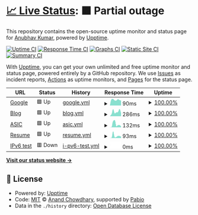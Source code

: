 # [📈 Live Status](https://akiitr.github.io/uptime): <!--live status--> **🟧 Partial outage**

This repository contains the open-source uptime monitor and status page for [Anubhav Kumar](akiitr.github.io), powered by [Upptime](https://github.com/upptime/upptime).

[![Uptime CI](https://github.com/akiitr/uptime/workflows/Uptime%20CI/badge.svg)](https://github.com/akiitr/uptime/actions?query=workflow%3A%22Uptime+CI%22)
[![Response Time CI](https://github.com/akiitr/uptime/workflows/Response%20Time%20CI/badge.svg)](https://github.com/akiitr/uptime/actions?query=workflow%3A%22Response+Time+CI%22)
[![Graphs CI](https://github.com/akiitr/uptime/workflows/Graphs%20CI/badge.svg)](https://github.com/akiitr/uptime/actions?query=workflow%3A%22Graphs+CI%22)
[![Static Site CI](https://github.com/akiitr/uptime/workflows/Static%20Site%20CI/badge.svg)](https://github.com/akiitr/uptime/actions?query=workflow%3A%22Static+Site+CI%22)
[![Summary CI](https://github.com/akiitr/uptime/workflows/Summary%20CI/badge.svg)](https://github.com/akiitr/uptime/actions?query=workflow%3A%22Summary+CI%22)

With [Upptime](https://upptime.js.org), you can get your own unlimited and free uptime monitor and status page, powered entirely by a GitHub repository. We use [Issues](https://github.com/akiitr/uptime/issues) as incident reports, [Actions](https://github.com/akiitr/uptime/actions) as uptime monitors, and [Pages](https://akiitr.github.io/uptime) for the status page.

<!--start: status pages-->
<!-- This summary is generated by Upptime (https://github.com/upptime/upptime) -->
<!-- Do not edit this manually, your changes will be overwritten -->
<!-- prettier-ignore -->
| URL | Status | History | Response Time | Uptime |
| --- | ------ | ------- | ------------- | ------ |
| <img alt="" src="https://icons.duckduckgo.com/ip3/www.google.com.ico" height="13"> [Google](https://www.google.com) | 🟩 Up | [google.yml](https://github.com/akiitr/uptime/commits/HEAD/history/google.yml) | <details><summary><img alt="Response time graph" src="./graphs/google/response-time-week.png" height="20"> 90ms</summary><br><a href="https://akiitr.github.io/uptime/history/google"><img alt="Response time 118" src="https://img.shields.io/endpoint?url=https%3A%2F%2Fraw.githubusercontent.com%2Fakiitr%2Fuptime%2FHEAD%2Fapi%2Fgoogle%2Fresponse-time.json"></a><br><a href="https://akiitr.github.io/uptime/history/google"><img alt="24-hour response time 79" src="https://img.shields.io/endpoint?url=https%3A%2F%2Fraw.githubusercontent.com%2Fakiitr%2Fuptime%2FHEAD%2Fapi%2Fgoogle%2Fresponse-time-day.json"></a><br><a href="https://akiitr.github.io/uptime/history/google"><img alt="7-day response time 90" src="https://img.shields.io/endpoint?url=https%3A%2F%2Fraw.githubusercontent.com%2Fakiitr%2Fuptime%2FHEAD%2Fapi%2Fgoogle%2Fresponse-time-week.json"></a><br><a href="https://akiitr.github.io/uptime/history/google"><img alt="30-day response time 101" src="https://img.shields.io/endpoint?url=https%3A%2F%2Fraw.githubusercontent.com%2Fakiitr%2Fuptime%2FHEAD%2Fapi%2Fgoogle%2Fresponse-time-month.json"></a><br><a href="https://akiitr.github.io/uptime/history/google"><img alt="1-year response time 118" src="https://img.shields.io/endpoint?url=https%3A%2F%2Fraw.githubusercontent.com%2Fakiitr%2Fuptime%2FHEAD%2Fapi%2Fgoogle%2Fresponse-time-year.json"></a></details> | <details><summary><a href="https://akiitr.github.io/uptime/history/google">100.00%</a></summary><a href="https://akiitr.github.io/uptime/history/google"><img alt="All-time uptime 100.00%" src="https://img.shields.io/endpoint?url=https%3A%2F%2Fraw.githubusercontent.com%2Fakiitr%2Fuptime%2FHEAD%2Fapi%2Fgoogle%2Fuptime.json"></a><br><a href="https://akiitr.github.io/uptime/history/google"><img alt="24-hour uptime 100.00%" src="https://img.shields.io/endpoint?url=https%3A%2F%2Fraw.githubusercontent.com%2Fakiitr%2Fuptime%2FHEAD%2Fapi%2Fgoogle%2Fuptime-day.json"></a><br><a href="https://akiitr.github.io/uptime/history/google"><img alt="7-day uptime 100.00%" src="https://img.shields.io/endpoint?url=https%3A%2F%2Fraw.githubusercontent.com%2Fakiitr%2Fuptime%2FHEAD%2Fapi%2Fgoogle%2Fuptime-week.json"></a><br><a href="https://akiitr.github.io/uptime/history/google"><img alt="30-day uptime 99.94%" src="https://img.shields.io/endpoint?url=https%3A%2F%2Fraw.githubusercontent.com%2Fakiitr%2Fuptime%2FHEAD%2Fapi%2Fgoogle%2Fuptime-month.json"></a><br><a href="https://akiitr.github.io/uptime/history/google"><img alt="1-year uptime 99.99%" src="https://img.shields.io/endpoint?url=https%3A%2F%2Fraw.githubusercontent.com%2Fakiitr%2Fuptime%2FHEAD%2Fapi%2Fgoogle%2Fuptime-year.json"></a></details>
| <img alt="" src="https://icons.duckduckgo.com/ip3/akiitr.github.io.ico" height="13"> [Blog](https://akiitr.github.io/) | 🟩 Up | [blog.yml](https://github.com/akiitr/uptime/commits/HEAD/history/blog.yml) | <details><summary><img alt="Response time graph" src="./graphs/blog/response-time-week.png" height="20"> 286ms</summary><br><a href="https://akiitr.github.io/uptime/history/blog"><img alt="Response time 261" src="https://img.shields.io/endpoint?url=https%3A%2F%2Fraw.githubusercontent.com%2Fakiitr%2Fuptime%2FHEAD%2Fapi%2Fblog%2Fresponse-time.json"></a><br><a href="https://akiitr.github.io/uptime/history/blog"><img alt="24-hour response time 201" src="https://img.shields.io/endpoint?url=https%3A%2F%2Fraw.githubusercontent.com%2Fakiitr%2Fuptime%2FHEAD%2Fapi%2Fblog%2Fresponse-time-day.json"></a><br><a href="https://akiitr.github.io/uptime/history/blog"><img alt="7-day response time 286" src="https://img.shields.io/endpoint?url=https%3A%2F%2Fraw.githubusercontent.com%2Fakiitr%2Fuptime%2FHEAD%2Fapi%2Fblog%2Fresponse-time-week.json"></a><br><a href="https://akiitr.github.io/uptime/history/blog"><img alt="30-day response time 321" src="https://img.shields.io/endpoint?url=https%3A%2F%2Fraw.githubusercontent.com%2Fakiitr%2Fuptime%2FHEAD%2Fapi%2Fblog%2Fresponse-time-month.json"></a><br><a href="https://akiitr.github.io/uptime/history/blog"><img alt="1-year response time 261" src="https://img.shields.io/endpoint?url=https%3A%2F%2Fraw.githubusercontent.com%2Fakiitr%2Fuptime%2FHEAD%2Fapi%2Fblog%2Fresponse-time-year.json"></a></details> | <details><summary><a href="https://akiitr.github.io/uptime/history/blog">100.00%</a></summary><a href="https://akiitr.github.io/uptime/history/blog"><img alt="All-time uptime 99.99%" src="https://img.shields.io/endpoint?url=https%3A%2F%2Fraw.githubusercontent.com%2Fakiitr%2Fuptime%2FHEAD%2Fapi%2Fblog%2Fuptime.json"></a><br><a href="https://akiitr.github.io/uptime/history/blog"><img alt="24-hour uptime 100.00%" src="https://img.shields.io/endpoint?url=https%3A%2F%2Fraw.githubusercontent.com%2Fakiitr%2Fuptime%2FHEAD%2Fapi%2Fblog%2Fuptime-day.json"></a><br><a href="https://akiitr.github.io/uptime/history/blog"><img alt="7-day uptime 100.00%" src="https://img.shields.io/endpoint?url=https%3A%2F%2Fraw.githubusercontent.com%2Fakiitr%2Fuptime%2FHEAD%2Fapi%2Fblog%2Fuptime-week.json"></a><br><a href="https://akiitr.github.io/uptime/history/blog"><img alt="30-day uptime 100.00%" src="https://img.shields.io/endpoint?url=https%3A%2F%2Fraw.githubusercontent.com%2Fakiitr%2Fuptime%2FHEAD%2Fapi%2Fblog%2Fuptime-month.json"></a><br><a href="https://akiitr.github.io/uptime/history/blog"><img alt="1-year uptime 99.99%" src="https://img.shields.io/endpoint?url=https%3A%2F%2Fraw.githubusercontent.com%2Fakiitr%2Fuptime%2FHEAD%2Fapi%2Fblog%2Fuptime-year.json"></a></details>
| <img alt="" src="https://icons.duckduckgo.com/ip3/akiitr.github.io.ico" height="13"> [ASIC](https://akiitr.github.io/asic) | 🟩 Up | [asic.yml](https://github.com/akiitr/uptime/commits/HEAD/history/asic.yml) | <details><summary><img alt="Response time graph" src="./graphs/asic/response-time-week.png" height="20"> 132ms</summary><br><a href="https://akiitr.github.io/uptime/history/asic"><img alt="Response time 104" src="https://img.shields.io/endpoint?url=https%3A%2F%2Fraw.githubusercontent.com%2Fakiitr%2Fuptime%2FHEAD%2Fapi%2Fasic%2Fresponse-time.json"></a><br><a href="https://akiitr.github.io/uptime/history/asic"><img alt="24-hour response time 44" src="https://img.shields.io/endpoint?url=https%3A%2F%2Fraw.githubusercontent.com%2Fakiitr%2Fuptime%2FHEAD%2Fapi%2Fasic%2Fresponse-time-day.json"></a><br><a href="https://akiitr.github.io/uptime/history/asic"><img alt="7-day response time 132" src="https://img.shields.io/endpoint?url=https%3A%2F%2Fraw.githubusercontent.com%2Fakiitr%2Fuptime%2FHEAD%2Fapi%2Fasic%2Fresponse-time-week.json"></a><br><a href="https://akiitr.github.io/uptime/history/asic"><img alt="30-day response time 137" src="https://img.shields.io/endpoint?url=https%3A%2F%2Fraw.githubusercontent.com%2Fakiitr%2Fuptime%2FHEAD%2Fapi%2Fasic%2Fresponse-time-month.json"></a><br><a href="https://akiitr.github.io/uptime/history/asic"><img alt="1-year response time 104" src="https://img.shields.io/endpoint?url=https%3A%2F%2Fraw.githubusercontent.com%2Fakiitr%2Fuptime%2FHEAD%2Fapi%2Fasic%2Fresponse-time-year.json"></a></details> | <details><summary><a href="https://akiitr.github.io/uptime/history/asic">100.00%</a></summary><a href="https://akiitr.github.io/uptime/history/asic"><img alt="All-time uptime 99.99%" src="https://img.shields.io/endpoint?url=https%3A%2F%2Fraw.githubusercontent.com%2Fakiitr%2Fuptime%2FHEAD%2Fapi%2Fasic%2Fuptime.json"></a><br><a href="https://akiitr.github.io/uptime/history/asic"><img alt="24-hour uptime 100.00%" src="https://img.shields.io/endpoint?url=https%3A%2F%2Fraw.githubusercontent.com%2Fakiitr%2Fuptime%2FHEAD%2Fapi%2Fasic%2Fuptime-day.json"></a><br><a href="https://akiitr.github.io/uptime/history/asic"><img alt="7-day uptime 100.00%" src="https://img.shields.io/endpoint?url=https%3A%2F%2Fraw.githubusercontent.com%2Fakiitr%2Fuptime%2FHEAD%2Fapi%2Fasic%2Fuptime-week.json"></a><br><a href="https://akiitr.github.io/uptime/history/asic"><img alt="30-day uptime 100.00%" src="https://img.shields.io/endpoint?url=https%3A%2F%2Fraw.githubusercontent.com%2Fakiitr%2Fuptime%2FHEAD%2Fapi%2Fasic%2Fuptime-month.json"></a><br><a href="https://akiitr.github.io/uptime/history/asic"><img alt="1-year uptime 99.99%" src="https://img.shields.io/endpoint?url=https%3A%2F%2Fraw.githubusercontent.com%2Fakiitr%2Fuptime%2FHEAD%2Fapi%2Fasic%2Fuptime-year.json"></a></details>
| <img alt="" src="https://icons.duckduckgo.com/ip3/akiitr.github.io.ico" height="13"> [Resume](https://akiitr.github.io/resume) | 🟩 Up | [resume.yml](https://github.com/akiitr/uptime/commits/HEAD/history/resume.yml) | <details><summary><img alt="Response time graph" src="./graphs/resume/response-time-week.png" height="20"> 93ms</summary><br><a href="https://akiitr.github.io/uptime/history/resume"><img alt="Response time 114" src="https://img.shields.io/endpoint?url=https%3A%2F%2Fraw.githubusercontent.com%2Fakiitr%2Fuptime%2FHEAD%2Fapi%2Fresume%2Fresponse-time.json"></a><br><a href="https://akiitr.github.io/uptime/history/resume"><img alt="24-hour response time 62" src="https://img.shields.io/endpoint?url=https%3A%2F%2Fraw.githubusercontent.com%2Fakiitr%2Fuptime%2FHEAD%2Fapi%2Fresume%2Fresponse-time-day.json"></a><br><a href="https://akiitr.github.io/uptime/history/resume"><img alt="7-day response time 93" src="https://img.shields.io/endpoint?url=https%3A%2F%2Fraw.githubusercontent.com%2Fakiitr%2Fuptime%2FHEAD%2Fapi%2Fresume%2Fresponse-time-week.json"></a><br><a href="https://akiitr.github.io/uptime/history/resume"><img alt="30-day response time 134" src="https://img.shields.io/endpoint?url=https%3A%2F%2Fraw.githubusercontent.com%2Fakiitr%2Fuptime%2FHEAD%2Fapi%2Fresume%2Fresponse-time-month.json"></a><br><a href="https://akiitr.github.io/uptime/history/resume"><img alt="1-year response time 114" src="https://img.shields.io/endpoint?url=https%3A%2F%2Fraw.githubusercontent.com%2Fakiitr%2Fuptime%2FHEAD%2Fapi%2Fresume%2Fresponse-time-year.json"></a></details> | <details><summary><a href="https://akiitr.github.io/uptime/history/resume">100.00%</a></summary><a href="https://akiitr.github.io/uptime/history/resume"><img alt="All-time uptime 99.99%" src="https://img.shields.io/endpoint?url=https%3A%2F%2Fraw.githubusercontent.com%2Fakiitr%2Fuptime%2FHEAD%2Fapi%2Fresume%2Fuptime.json"></a><br><a href="https://akiitr.github.io/uptime/history/resume"><img alt="24-hour uptime 100.00%" src="https://img.shields.io/endpoint?url=https%3A%2F%2Fraw.githubusercontent.com%2Fakiitr%2Fuptime%2FHEAD%2Fapi%2Fresume%2Fuptime-day.json"></a><br><a href="https://akiitr.github.io/uptime/history/resume"><img alt="7-day uptime 100.00%" src="https://img.shields.io/endpoint?url=https%3A%2F%2Fraw.githubusercontent.com%2Fakiitr%2Fuptime%2FHEAD%2Fapi%2Fresume%2Fuptime-week.json"></a><br><a href="https://akiitr.github.io/uptime/history/resume"><img alt="30-day uptime 100.00%" src="https://img.shields.io/endpoint?url=https%3A%2F%2Fraw.githubusercontent.com%2Fakiitr%2Fuptime%2FHEAD%2Fapi%2Fresume%2Fuptime-month.json"></a><br><a href="https://akiitr.github.io/uptime/history/resume"><img alt="1-year uptime 99.99%" src="https://img.shields.io/endpoint?url=https%3A%2F%2Fraw.githubusercontent.com%2Fakiitr%2Fuptime%2FHEAD%2Fapi%2Fresume%2Fuptime-year.json"></a></details>
| <img alt="" src="https://icons.duckduckgo.com/ip3/null.ico" height="13"> [IPv6 test](forwardemail.net) | 🟥 Down | [i-pv6-test.yml](https://github.com/akiitr/uptime/commits/HEAD/history/i-pv6-test.yml) | <details><summary><img alt="Response time graph" src="./graphs/i-pv6-test/response-time-week.png" height="20"> 0ms</summary><br><a href="https://akiitr.github.io/uptime/history/i-pv6-test"><img alt="Response time 0" src="https://img.shields.io/endpoint?url=https%3A%2F%2Fraw.githubusercontent.com%2Fakiitr%2Fuptime%2FHEAD%2Fapi%2Fi-pv6-test%2Fresponse-time.json"></a><br><a href="https://akiitr.github.io/uptime/history/i-pv6-test"><img alt="24-hour response time 0" src="https://img.shields.io/endpoint?url=https%3A%2F%2Fraw.githubusercontent.com%2Fakiitr%2Fuptime%2FHEAD%2Fapi%2Fi-pv6-test%2Fresponse-time-day.json"></a><br><a href="https://akiitr.github.io/uptime/history/i-pv6-test"><img alt="7-day response time 0" src="https://img.shields.io/endpoint?url=https%3A%2F%2Fraw.githubusercontent.com%2Fakiitr%2Fuptime%2FHEAD%2Fapi%2Fi-pv6-test%2Fresponse-time-week.json"></a><br><a href="https://akiitr.github.io/uptime/history/i-pv6-test"><img alt="30-day response time 0" src="https://img.shields.io/endpoint?url=https%3A%2F%2Fraw.githubusercontent.com%2Fakiitr%2Fuptime%2FHEAD%2Fapi%2Fi-pv6-test%2Fresponse-time-month.json"></a><br><a href="https://akiitr.github.io/uptime/history/i-pv6-test"><img alt="1-year response time 0" src="https://img.shields.io/endpoint?url=https%3A%2F%2Fraw.githubusercontent.com%2Fakiitr%2Fuptime%2FHEAD%2Fapi%2Fi-pv6-test%2Fresponse-time-year.json"></a></details> | <details><summary><a href="https://akiitr.github.io/uptime/history/i-pv6-test">100.00%</a></summary><a href="https://akiitr.github.io/uptime/history/i-pv6-test"><img alt="All-time uptime 100.00%" src="https://img.shields.io/endpoint?url=https%3A%2F%2Fraw.githubusercontent.com%2Fakiitr%2Fuptime%2FHEAD%2Fapi%2Fi-pv6-test%2Fuptime.json"></a><br><a href="https://akiitr.github.io/uptime/history/i-pv6-test"><img alt="24-hour uptime 100.00%" src="https://img.shields.io/endpoint?url=https%3A%2F%2Fraw.githubusercontent.com%2Fakiitr%2Fuptime%2FHEAD%2Fapi%2Fi-pv6-test%2Fuptime-day.json"></a><br><a href="https://akiitr.github.io/uptime/history/i-pv6-test"><img alt="7-day uptime 100.00%" src="https://img.shields.io/endpoint?url=https%3A%2F%2Fraw.githubusercontent.com%2Fakiitr%2Fuptime%2FHEAD%2Fapi%2Fi-pv6-test%2Fuptime-week.json"></a><br><a href="https://akiitr.github.io/uptime/history/i-pv6-test"><img alt="30-day uptime 100.00%" src="https://img.shields.io/endpoint?url=https%3A%2F%2Fraw.githubusercontent.com%2Fakiitr%2Fuptime%2FHEAD%2Fapi%2Fi-pv6-test%2Fuptime-month.json"></a><br><a href="https://akiitr.github.io/uptime/history/i-pv6-test"><img alt="1-year uptime 100.00%" src="https://img.shields.io/endpoint?url=https%3A%2F%2Fraw.githubusercontent.com%2Fakiitr%2Fuptime%2FHEAD%2Fapi%2Fi-pv6-test%2Fuptime-year.json"></a></details>

<!--end: status pages-->

[**Visit our status website →**](https://akiitr.github.io/uptime)

## 📄 License

- Powered by: [Upptime](https://github.com/upptime/upptime)
- Code: [MIT](./LICENSE) © [Anand Chowdhary](https://anandchowdhary.com), supported by [Pabio](https://pabio.com)
- Data in the `./history` directory: [Open Database License](https://opendatacommons.org/licenses/odbl/1-0/)
